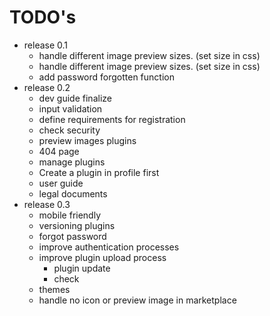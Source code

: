 # TODO's

- release 0.1
    - handle different image preview sizes. (set size in css) 
    - handle different image preview sizes. (set size in css)
    - add password forgotten function
- release 0.2
    - dev guide finalize
    - input validation
    - define requirements for registration
    - check security
    - preview images plugins
    - 404 page
    - manage plugins
    - Create a plugin in profile first
    - user guide
    - legal documents
- release 0.3
    - mobile friendly
    - versioning plugins
    - forgot password
    - improve authentication processes
    - improve plugin upload process
        - plugin update
        - check
    - themes
    - handle no icon or preview image in marketplace
   